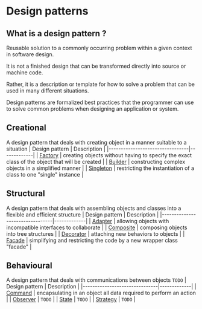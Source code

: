 # Design patterns

## What is a design pattern ?
Reusable solution to a commonly occurring problem within a given context in software design.
 
It is not a finished design that can be transformed directly into source or machine code.
 
Rather, it is a description or template for how to solve a problem that can be used in many different situations.

Design patterns are formalized best practices that the programmer can use to solve common problems when designing an application or system.

## Creational
A design pattern that deals with creating object in a manner suitable to a situation
| Design pattern                  | Description |
|---------------------------------|-------------|
| [Factory](/docs/factory.md)     | creating objects without having to specify the exact class of the object that will be created |
| [Builder](/docs/builder.md)     | constructing complex objects in a simplified manner |
| [Singleton](/docs/singleton.md) | restricting the instantiation of a class to one "single" instance |

## Structural
A design pattern that deals with assembling objects and classes into a flexible and efficient structure
| Design pattern                  | Description |
|---------------------------------|-------------|
| [Adapter](/docs/adapter.md)     | allowing objects with incompatible interfaces to collaborate |
| [Composite](/docs/composite.md) | composing objects into tree structures |
| [Decorator](/docs/decorator.md) | attaching new behaviors to objects |
| [Facade](/docs/facade.md)       | simplifying and restricting the code by a new wrapper class "facade" |

## Behavioural
A design pattern that deals with communications between objects
`TODO`
| Design pattern                | Description |
|-------------------------------|-------------|
| [Command](/docs/command.md)   | encapsulating in an object all data required to perform an action |
| [Observer](/docs/observer.md) | `TODO`      |
| [State](/docs/state.md)       | `TODO`      |
| [Strategy](/docs/strategy.md) | `TODO`      |
